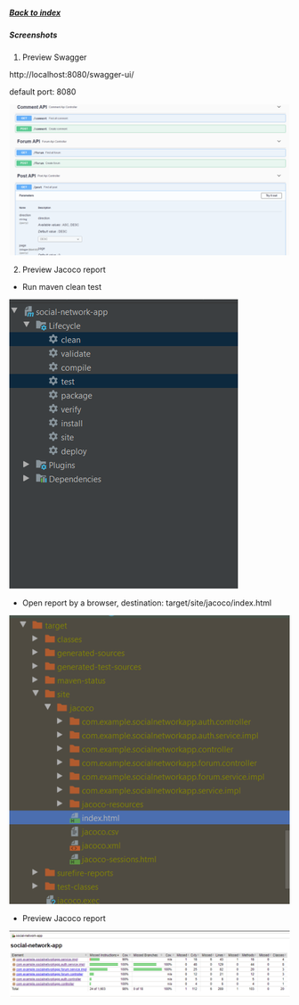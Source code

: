 ##### [Back to index](/README.md)

##### Screenshots

1. Preview Swagger

http://localhost:8080/swagger-ui/

default port: 8080

![Preview Postman_Collections](/docs/images/Preview_Swagger.png)

2. Preview Jacoco report

- Run maven clean test

![Jacoco_Step1](/docs/images/jacoco_step1.png)

- Open report by a browser, destination: target/site/jacoco/index.html

![Jacoco_Step2](/docs/images/jacoco_step2.png)

- Preview Jacoco report

![Jacoco_preview](/docs/images/jacoco_preview.png)